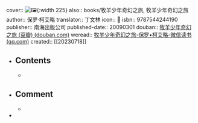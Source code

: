 cover:: ![🖼 ](../assets/2023/s3668327.jpg){:width 225}
also:: books/牧羊少年奇幻之旅, 牧羊少年奇幻之旅
author:: 保罗·柯艾略
translator:: 丁文林
icon:: 📖
isbn:: 9787544244190
publisher:: 南海出版公司
published-date:: 20090301
douban:: [牧羊少年奇幻之旅 (豆瓣) (douban.com)](https://book.douban.com/subject/3608208/)
weread:: [牧羊少年奇幻之旅-保罗•柯艾略-微信读书 (qq.com)](https://weread.qq.com/web/bookDetail/7c932dd05b71537c9f3404d)
created:: [[20230718]]

- ## Contents
  -
- ## Comment
  -
-